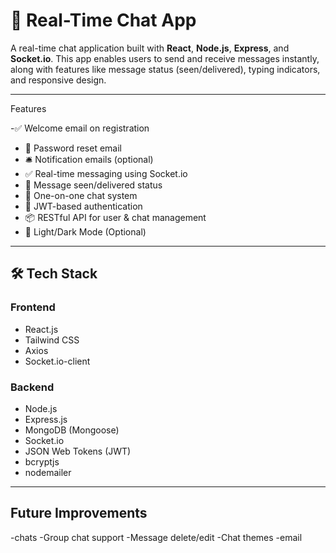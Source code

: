 # 💬 Real-Time Chat App

A real-time chat application built with **React**, **Node.js**, **Express**, and **Socket.io**. This app enables users to send and receive messages instantly, along with features like message status (seen/delivered), typing indicators, and responsive design.

---

 Features
 
-✅ Welcome email on registration
- 🔐 Password reset email
- 🛎️ Notification emails (optional)
- ✅ Real-time messaging using Socket.io
- 👀 Message seen/delivered status
- 👥 One-on-one chat system
- 🔐 JWT-based authentication
- 📦 RESTful API for user & chat management
- 🌙 Light/Dark Mode (Optional)

---

## 🛠️ Tech Stack

### Frontend
- React.js
- Tailwind CSS 
- Axios
- Socket.io-client

### Backend
- Node.js
- Express.js
- MongoDB (Mongoose)
- Socket.io
- JSON Web Tokens (JWT)
- bcryptjs
- nodemailer

---

 ## Future Improvements
-chats
-Group chat support
-Message delete/edit
-Chat themes
-email

